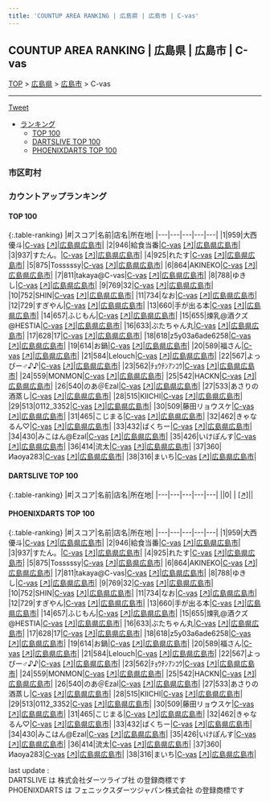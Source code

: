```yaml
---
title: 'COUNTUP AREA RANKING | 広島県 | 広島市 | C-vas'
---
```

## COUNTUP AREA RANKING | 広島県 | 広島市 | C-vas

[TOP](/darts/rank/) > [広島県](/darts/rank/広島県/) > [広島市](/darts/rank/広島県/広島市/) > C-vas

___

<a href="https://twitter.com/share?ref_src=twsrc%5Etfw" data-text="COUNTUP AREA RANKING | 広島県広島市C-vas" class="twitter-share-button" data-hashtags="DARTSLIVE,PHOENIXDARTS,darts,ダーツ" data-show-count="false">Tweet</a>

* [ランキング](#カウントアップランキング)
    * [TOP 100](#top-100)
    * [DARTSLIVE TOP 100](#dartslive-top-100)
    * [PHOENIXDARTS TOP 100](#phoenixdarts-top-100)

### 市区町村

<ul>

</ul>

### カウントアップランキング

#### TOP 100



{:.table-ranking}
|#|スコア|名前|店名|所在地|
|---|---|---|---|---|
|1|959|<span class="rank-name-pd"><span class="pro-icon-pd"></span>大西 優斗</span>|<a href="/darts/rank/shops/81124.html">C-vas</a> <a href="https://vs.phoenixdarts.com/jp/shop/shopDetailInfo/s_81124?s_seq=81124">[↗]</a>|<a href="/darts/rank/広島県/広島市">広島県広島市</a>|
|2|946|<span class="rank-name-pd">給食当番</span>|<a href="/darts/rank/shops/81124.html">C-vas</a> <a href="https://vs.phoenixdarts.com/jp/shop/shopDetailInfo/s_81124?s_seq=81124">[↗]</a>|<a href="/darts/rank/広島県/広島市">広島県広島市</a>|
|3|937|<span class="rank-name-pd">すたん。</span>|<a href="/darts/rank/shops/81124.html">C-vas</a> <a href="https://vs.phoenixdarts.com/jp/shop/shopDetailInfo/s_81124?s_seq=81124">[↗]</a>|<a href="/darts/rank/広島県/広島市">広島県広島市</a>|
|4|925|<span class="rank-name-pd">れたす</span>|<a href="/darts/rank/shops/81124.html">C-vas</a> <a href="https://vs.phoenixdarts.com/jp/shop/shopDetailInfo/s_81124?s_seq=81124">[↗]</a>|<a href="/darts/rank/広島県/広島市">広島県広島市</a>|
|5|875|<span class="rank-name-pd">Tosssssy</span>|<a href="/darts/rank/shops/81124.html">C-vas</a> <a href="https://vs.phoenixdarts.com/jp/shop/shopDetailInfo/s_81124?s_seq=81124">[↗]</a>|<a href="/darts/rank/広島県/広島市">広島県広島市</a>|
|6|864|<span class="rank-name-pd">AKINEKO</span>|<a href="/darts/rank/shops/81124.html">C-vas</a> <a href="https://vs.phoenixdarts.com/jp/shop/shopDetailInfo/s_81124?s_seq=81124">[↗]</a>|<a href="/darts/rank/広島県/広島市">広島県広島市</a>|
|7|811|<span class="rank-name-pd">takaya@C-vas</span>|<a href="/darts/rank/shops/81124.html">C-vas</a> <a href="https://vs.phoenixdarts.com/jp/shop/shopDetailInfo/s_81124?s_seq=81124">[↗]</a>|<a href="/darts/rank/広島県/広島市">広島県広島市</a>|
|8|788|<span class="rank-name-pd">ゆきし</span>|<a href="/darts/rank/shops/81124.html">C-vas</a> <a href="https://vs.phoenixdarts.com/jp/shop/shopDetailInfo/s_81124?s_seq=81124">[↗]</a>|<a href="/darts/rank/広島県/広島市">広島県広島市</a>|
|9|769|<span class="rank-name-pd">32</span>|<a href="/darts/rank/shops/81124.html">C-vas</a> <a href="https://vs.phoenixdarts.com/jp/shop/shopDetailInfo/s_81124?s_seq=81124">[↗]</a>|<a href="/darts/rank/広島県/広島市">広島県広島市</a>|
|10|752|<span class="rank-name-pd">SHIN</span>|<a href="/darts/rank/shops/81124.html">C-vas</a> <a href="https://vs.phoenixdarts.com/jp/shop/shopDetailInfo/s_81124?s_seq=81124">[↗]</a>|<a href="/darts/rank/広島県/広島市">広島県広島市</a>|
|11|734|<span class="rank-name-pd">なお</span>|<a href="/darts/rank/shops/81124.html">C-vas</a> <a href="https://vs.phoenixdarts.com/jp/shop/shopDetailInfo/s_81124?s_seq=81124">[↗]</a>|<a href="/darts/rank/広島県/広島市">広島県広島市</a>|
|12|729|<span class="rank-name-pd">すぎやん</span>|<a href="/darts/rank/shops/81124.html">C-vas</a> <a href="https://vs.phoenixdarts.com/jp/shop/shopDetailInfo/s_81124?s_seq=81124">[↗]</a>|<a href="/darts/rank/広島県/広島市">広島県広島市</a>|
|13|660|<span class="rank-name-pd">手が出る本</span>|<a href="/darts/rank/shops/81124.html">C-vas</a> <a href="https://vs.phoenixdarts.com/jp/shop/shopDetailInfo/s_81124?s_seq=81124">[↗]</a>|<a href="/darts/rank/広島県/広島市">広島県広島市</a>|
|14|657|<span class="rank-name-pd">ふじもん</span>|<a href="/darts/rank/shops/81124.html">C-vas</a> <a href="https://vs.phoenixdarts.com/jp/shop/shopDetailInfo/s_81124?s_seq=81124">[↗]</a>|<a href="/darts/rank/広島県/広島市">広島県広島市</a>|
|15|655|<span class="rank-name-pd">煉乳@酒クズ@HESTIA</span>|<a href="/darts/rank/shops/81124.html">C-vas</a> <a href="https://vs.phoenixdarts.com/jp/shop/shopDetailInfo/s_81124?s_seq=81124">[↗]</a>|<a href="/darts/rank/広島県/広島市">広島県広島市</a>|
|16|633|<span class="rank-name-pd">ぶたちゃん丸</span>|<a href="/darts/rank/shops/81124.html">C-vas</a> <a href="https://vs.phoenixdarts.com/jp/shop/shopDetailInfo/s_81124?s_seq=81124">[↗]</a>|<a href="/darts/rank/広島県/広島市">広島県広島市</a>|
|17|628|<span class="rank-name-pd">17</span>|<a href="/darts/rank/shops/81124.html">C-vas</a> <a href="https://vs.phoenixdarts.com/jp/shop/shopDetailInfo/s_81124?s_seq=81124">[↗]</a>|<a href="/darts/rank/広島県/広島市">広島県広島市</a>|
|18|618|<span class="rank-name-pd">z5y03a6ade6258</span>|<a href="/darts/rank/shops/81124.html">C-vas</a> <a href="https://vs.phoenixdarts.com/jp/shop/shopDetailInfo/s_81124?s_seq=81124">[↗]</a>|<a href="/darts/rank/広島県/広島市">広島県広島市</a>|
|19|614|<span class="rank-name-pd">お鍋</span>|<a href="/darts/rank/shops/81124.html">C-vas</a> <a href="https://vs.phoenixdarts.com/jp/shop/shopDetailInfo/s_81124?s_seq=81124">[↗]</a>|<a href="/darts/rank/広島県/広島市">広島県広島市</a>|
|20|589|<span class="rank-name-pd">福さん</span>|<a href="/darts/rank/shops/81124.html">C-vas</a> <a href="https://vs.phoenixdarts.com/jp/shop/shopDetailInfo/s_81124?s_seq=81124">[↗]</a>|<a href="/darts/rank/広島県/広島市">広島県広島市</a>|
|21|584|<span class="rank-name-pd">Lelouch</span>|<a href="/darts/rank/shops/81124.html">C-vas</a> <a href="https://vs.phoenixdarts.com/jp/shop/shopDetailInfo/s_81124?s_seq=81124">[↗]</a>|<a href="/darts/rank/広島県/広島市">広島県広島市</a>|
|22|567|<span class="rank-name-pd">よっぴー♂♪♪</span>|<a href="/darts/rank/shops/81124.html">C-vas</a> <a href="https://vs.phoenixdarts.com/jp/shop/shopDetailInfo/s_81124?s_seq=81124">[↗]</a>|<a href="/darts/rank/広島県/広島市">広島県広島市</a>|
|23|562|<span class="rank-name-pd">ﾁｮｳﾁﾝｱﾝｺｳ</span>|<a href="/darts/rank/shops/81124.html">C-vas</a> <a href="https://vs.phoenixdarts.com/jp/shop/shopDetailInfo/s_81124?s_seq=81124">[↗]</a>|<a href="/darts/rank/広島県/広島市">広島県広島市</a>|
|24|559|<span class="rank-name-pd">MONMON</span>|<a href="/darts/rank/shops/81124.html">C-vas</a> <a href="https://vs.phoenixdarts.com/jp/shop/shopDetailInfo/s_81124?s_seq=81124">[↗]</a>|<a href="/darts/rank/広島県/広島市">広島県広島市</a>|
|25|542|<span class="rank-name-pd">HACKN</span>|<a href="/darts/rank/shops/81124.html">C-vas</a> <a href="https://vs.phoenixdarts.com/jp/shop/shopDetailInfo/s_81124?s_seq=81124">[↗]</a>|<a href="/darts/rank/広島県/広島市">広島県広島市</a>|
|26|540|<span class="rank-name-pd">のあ＠Ezal</span>|<a href="/darts/rank/shops/81124.html">C-vas</a> <a href="https://vs.phoenixdarts.com/jp/shop/shopDetailInfo/s_81124?s_seq=81124">[↗]</a>|<a href="/darts/rank/広島県/広島市">広島県広島市</a>|
|27|533|<span class="rank-name-pd">あさりの酒蒸し</span>|<a href="/darts/rank/shops/81124.html">C-vas</a> <a href="https://vs.phoenixdarts.com/jp/shop/shopDetailInfo/s_81124?s_seq=81124">[↗]</a>|<a href="/darts/rank/広島県/広島市">広島県広島市</a>|
|28|515|<span class="rank-name-pd">KIICHI</span>|<a href="/darts/rank/shops/81124.html">C-vas</a> <a href="https://vs.phoenixdarts.com/jp/shop/shopDetailInfo/s_81124?s_seq=81124">[↗]</a>|<a href="/darts/rank/広島県/広島市">広島県広島市</a>|
|29|513|<span class="rank-name-pd">0112_3352</span>|<a href="/darts/rank/shops/81124.html">C-vas</a> <a href="https://vs.phoenixdarts.com/jp/shop/shopDetailInfo/s_81124?s_seq=81124">[↗]</a>|<a href="/darts/rank/広島県/広島市">広島県広島市</a>|
|30|509|<span class="rank-name-pd">藤田リョウスケ</span>|<a href="/darts/rank/shops/81124.html">C-vas</a> <a href="https://vs.phoenixdarts.com/jp/shop/shopDetailInfo/s_81124?s_seq=81124">[↗]</a>|<a href="/darts/rank/広島県/広島市">広島県広島市</a>|
|31|465|<span class="rank-name-pd">こじまる</span>|<a href="/darts/rank/shops/81124.html">C-vas</a> <a href="https://vs.phoenixdarts.com/jp/shop/shopDetailInfo/s_81124?s_seq=81124">[↗]</a>|<a href="/darts/rank/広島県/広島市">広島県広島市</a>|
|32|462|<span class="rank-name-pd">きゃなるん♡</span>|<a href="/darts/rank/shops/81124.html">C-vas</a> <a href="https://vs.phoenixdarts.com/jp/shop/shopDetailInfo/s_81124?s_seq=81124">[↗]</a>|<a href="/darts/rank/広島県/広島市">広島県広島市</a>|
|33|432|<span class="rank-name-pd">ばくちー</span>|<a href="/darts/rank/shops/81124.html">C-vas</a> <a href="https://vs.phoenixdarts.com/jp/shop/shopDetailInfo/s_81124?s_seq=81124">[↗]</a>|<a href="/darts/rank/広島県/広島市">広島県広島市</a>|
|34|430|<span class="rank-name-pd">みこはん@Ezal</span>|<a href="/darts/rank/shops/81124.html">C-vas</a> <a href="https://vs.phoenixdarts.com/jp/shop/shopDetailInfo/s_81124?s_seq=81124">[↗]</a>|<a href="/darts/rank/広島県/広島市">広島県広島市</a>|
|35|426|<span class="rank-name-pd">いけぽんす</span>|<a href="/darts/rank/shops/81124.html">C-vas</a> <a href="https://vs.phoenixdarts.com/jp/shop/shopDetailInfo/s_81124?s_seq=81124">[↗]</a>|<a href="/darts/rank/広島県/広島市">広島県広島市</a>|
|36|414|<span class="rank-name-pd">流太</span>|<a href="/darts/rank/shops/81124.html">C-vas</a> <a href="https://vs.phoenixdarts.com/jp/shop/shopDetailInfo/s_81124?s_seq=81124">[↗]</a>|<a href="/darts/rank/広島県/広島市">広島県広島市</a>|
|37|360|<span class="rank-name-pd">Иaoya283</span>|<a href="/darts/rank/shops/81124.html">C-vas</a> <a href="https://vs.phoenixdarts.com/jp/shop/shopDetailInfo/s_81124?s_seq=81124">[↗]</a>|<a href="/darts/rank/広島県/広島市">広島県広島市</a>|
|38|316|<span class="rank-name-pd">まいち</span>|<a href="/darts/rank/shops/81124.html">C-vas</a> <a href="https://vs.phoenixdarts.com/jp/shop/shopDetailInfo/s_81124?s_seq=81124">[↗]</a>|<a href="/darts/rank/広島県/広島市">広島県広島市</a>|


#### DARTSLIVE TOP 100



{:.table-ranking}
|#|スコア|名前|店名|所在地|
|---|---|---|---|---|
||0|<span class="rank-name-dl"> </span>|<a href="/darts/rank/shops/.html"></a> <a href="">[↗]</a>|<a href="/darts/rank//"></a>|


#### PHOENIXDARTS TOP 100



{:.table-ranking}
|#|スコア|名前|店名|所在地|
|---|---|---|---|---|
|1|959|<span class="rank-name-pd"><span class="pro-icon-pd"></span>大西 優斗</span>|<a href="/darts/rank/shops/81124.html">C-vas</a> <a href="https://vs.phoenixdarts.com/jp/shop/shopDetailInfo/s_81124?s_seq=81124">[↗]</a>|<a href="/darts/rank/広島県/広島市">広島県広島市</a>|
|2|946|<span class="rank-name-pd">給食当番</span>|<a href="/darts/rank/shops/81124.html">C-vas</a> <a href="https://vs.phoenixdarts.com/jp/shop/shopDetailInfo/s_81124?s_seq=81124">[↗]</a>|<a href="/darts/rank/広島県/広島市">広島県広島市</a>|
|3|937|<span class="rank-name-pd">すたん。</span>|<a href="/darts/rank/shops/81124.html">C-vas</a> <a href="https://vs.phoenixdarts.com/jp/shop/shopDetailInfo/s_81124?s_seq=81124">[↗]</a>|<a href="/darts/rank/広島県/広島市">広島県広島市</a>|
|4|925|<span class="rank-name-pd">れたす</span>|<a href="/darts/rank/shops/81124.html">C-vas</a> <a href="https://vs.phoenixdarts.com/jp/shop/shopDetailInfo/s_81124?s_seq=81124">[↗]</a>|<a href="/darts/rank/広島県/広島市">広島県広島市</a>|
|5|875|<span class="rank-name-pd">Tosssssy</span>|<a href="/darts/rank/shops/81124.html">C-vas</a> <a href="https://vs.phoenixdarts.com/jp/shop/shopDetailInfo/s_81124?s_seq=81124">[↗]</a>|<a href="/darts/rank/広島県/広島市">広島県広島市</a>|
|6|864|<span class="rank-name-pd">AKINEKO</span>|<a href="/darts/rank/shops/81124.html">C-vas</a> <a href="https://vs.phoenixdarts.com/jp/shop/shopDetailInfo/s_81124?s_seq=81124">[↗]</a>|<a href="/darts/rank/広島県/広島市">広島県広島市</a>|
|7|811|<span class="rank-name-pd">takaya@C-vas</span>|<a href="/darts/rank/shops/81124.html">C-vas</a> <a href="https://vs.phoenixdarts.com/jp/shop/shopDetailInfo/s_81124?s_seq=81124">[↗]</a>|<a href="/darts/rank/広島県/広島市">広島県広島市</a>|
|8|788|<span class="rank-name-pd">ゆきし</span>|<a href="/darts/rank/shops/81124.html">C-vas</a> <a href="https://vs.phoenixdarts.com/jp/shop/shopDetailInfo/s_81124?s_seq=81124">[↗]</a>|<a href="/darts/rank/広島県/広島市">広島県広島市</a>|
|9|769|<span class="rank-name-pd">32</span>|<a href="/darts/rank/shops/81124.html">C-vas</a> <a href="https://vs.phoenixdarts.com/jp/shop/shopDetailInfo/s_81124?s_seq=81124">[↗]</a>|<a href="/darts/rank/広島県/広島市">広島県広島市</a>|
|10|752|<span class="rank-name-pd">SHIN</span>|<a href="/darts/rank/shops/81124.html">C-vas</a> <a href="https://vs.phoenixdarts.com/jp/shop/shopDetailInfo/s_81124?s_seq=81124">[↗]</a>|<a href="/darts/rank/広島県/広島市">広島県広島市</a>|
|11|734|<span class="rank-name-pd">なお</span>|<a href="/darts/rank/shops/81124.html">C-vas</a> <a href="https://vs.phoenixdarts.com/jp/shop/shopDetailInfo/s_81124?s_seq=81124">[↗]</a>|<a href="/darts/rank/広島県/広島市">広島県広島市</a>|
|12|729|<span class="rank-name-pd">すぎやん</span>|<a href="/darts/rank/shops/81124.html">C-vas</a> <a href="https://vs.phoenixdarts.com/jp/shop/shopDetailInfo/s_81124?s_seq=81124">[↗]</a>|<a href="/darts/rank/広島県/広島市">広島県広島市</a>|
|13|660|<span class="rank-name-pd">手が出る本</span>|<a href="/darts/rank/shops/81124.html">C-vas</a> <a href="https://vs.phoenixdarts.com/jp/shop/shopDetailInfo/s_81124?s_seq=81124">[↗]</a>|<a href="/darts/rank/広島県/広島市">広島県広島市</a>|
|14|657|<span class="rank-name-pd">ふじもん</span>|<a href="/darts/rank/shops/81124.html">C-vas</a> <a href="https://vs.phoenixdarts.com/jp/shop/shopDetailInfo/s_81124?s_seq=81124">[↗]</a>|<a href="/darts/rank/広島県/広島市">広島県広島市</a>|
|15|655|<span class="rank-name-pd">煉乳@酒クズ@HESTIA</span>|<a href="/darts/rank/shops/81124.html">C-vas</a> <a href="https://vs.phoenixdarts.com/jp/shop/shopDetailInfo/s_81124?s_seq=81124">[↗]</a>|<a href="/darts/rank/広島県/広島市">広島県広島市</a>|
|16|633|<span class="rank-name-pd">ぶたちゃん丸</span>|<a href="/darts/rank/shops/81124.html">C-vas</a> <a href="https://vs.phoenixdarts.com/jp/shop/shopDetailInfo/s_81124?s_seq=81124">[↗]</a>|<a href="/darts/rank/広島県/広島市">広島県広島市</a>|
|17|628|<span class="rank-name-pd">17</span>|<a href="/darts/rank/shops/81124.html">C-vas</a> <a href="https://vs.phoenixdarts.com/jp/shop/shopDetailInfo/s_81124?s_seq=81124">[↗]</a>|<a href="/darts/rank/広島県/広島市">広島県広島市</a>|
|18|618|<span class="rank-name-pd">z5y03a6ade6258</span>|<a href="/darts/rank/shops/81124.html">C-vas</a> <a href="https://vs.phoenixdarts.com/jp/shop/shopDetailInfo/s_81124?s_seq=81124">[↗]</a>|<a href="/darts/rank/広島県/広島市">広島県広島市</a>|
|19|614|<span class="rank-name-pd">お鍋</span>|<a href="/darts/rank/shops/81124.html">C-vas</a> <a href="https://vs.phoenixdarts.com/jp/shop/shopDetailInfo/s_81124?s_seq=81124">[↗]</a>|<a href="/darts/rank/広島県/広島市">広島県広島市</a>|
|20|589|<span class="rank-name-pd">福さん</span>|<a href="/darts/rank/shops/81124.html">C-vas</a> <a href="https://vs.phoenixdarts.com/jp/shop/shopDetailInfo/s_81124?s_seq=81124">[↗]</a>|<a href="/darts/rank/広島県/広島市">広島県広島市</a>|
|21|584|<span class="rank-name-pd">Lelouch</span>|<a href="/darts/rank/shops/81124.html">C-vas</a> <a href="https://vs.phoenixdarts.com/jp/shop/shopDetailInfo/s_81124?s_seq=81124">[↗]</a>|<a href="/darts/rank/広島県/広島市">広島県広島市</a>|
|22|567|<span class="rank-name-pd">よっぴー♂♪♪</span>|<a href="/darts/rank/shops/81124.html">C-vas</a> <a href="https://vs.phoenixdarts.com/jp/shop/shopDetailInfo/s_81124?s_seq=81124">[↗]</a>|<a href="/darts/rank/広島県/広島市">広島県広島市</a>|
|23|562|<span class="rank-name-pd">ﾁｮｳﾁﾝｱﾝｺｳ</span>|<a href="/darts/rank/shops/81124.html">C-vas</a> <a href="https://vs.phoenixdarts.com/jp/shop/shopDetailInfo/s_81124?s_seq=81124">[↗]</a>|<a href="/darts/rank/広島県/広島市">広島県広島市</a>|
|24|559|<span class="rank-name-pd">MONMON</span>|<a href="/darts/rank/shops/81124.html">C-vas</a> <a href="https://vs.phoenixdarts.com/jp/shop/shopDetailInfo/s_81124?s_seq=81124">[↗]</a>|<a href="/darts/rank/広島県/広島市">広島県広島市</a>|
|25|542|<span class="rank-name-pd">HACKN</span>|<a href="/darts/rank/shops/81124.html">C-vas</a> <a href="https://vs.phoenixdarts.com/jp/shop/shopDetailInfo/s_81124?s_seq=81124">[↗]</a>|<a href="/darts/rank/広島県/広島市">広島県広島市</a>|
|26|540|<span class="rank-name-pd">のあ＠Ezal</span>|<a href="/darts/rank/shops/81124.html">C-vas</a> <a href="https://vs.phoenixdarts.com/jp/shop/shopDetailInfo/s_81124?s_seq=81124">[↗]</a>|<a href="/darts/rank/広島県/広島市">広島県広島市</a>|
|27|533|<span class="rank-name-pd">あさりの酒蒸し</span>|<a href="/darts/rank/shops/81124.html">C-vas</a> <a href="https://vs.phoenixdarts.com/jp/shop/shopDetailInfo/s_81124?s_seq=81124">[↗]</a>|<a href="/darts/rank/広島県/広島市">広島県広島市</a>|
|28|515|<span class="rank-name-pd">KIICHI</span>|<a href="/darts/rank/shops/81124.html">C-vas</a> <a href="https://vs.phoenixdarts.com/jp/shop/shopDetailInfo/s_81124?s_seq=81124">[↗]</a>|<a href="/darts/rank/広島県/広島市">広島県広島市</a>|
|29|513|<span class="rank-name-pd">0112_3352</span>|<a href="/darts/rank/shops/81124.html">C-vas</a> <a href="https://vs.phoenixdarts.com/jp/shop/shopDetailInfo/s_81124?s_seq=81124">[↗]</a>|<a href="/darts/rank/広島県/広島市">広島県広島市</a>|
|30|509|<span class="rank-name-pd">藤田リョウスケ</span>|<a href="/darts/rank/shops/81124.html">C-vas</a> <a href="https://vs.phoenixdarts.com/jp/shop/shopDetailInfo/s_81124?s_seq=81124">[↗]</a>|<a href="/darts/rank/広島県/広島市">広島県広島市</a>|
|31|465|<span class="rank-name-pd">こじまる</span>|<a href="/darts/rank/shops/81124.html">C-vas</a> <a href="https://vs.phoenixdarts.com/jp/shop/shopDetailInfo/s_81124?s_seq=81124">[↗]</a>|<a href="/darts/rank/広島県/広島市">広島県広島市</a>|
|32|462|<span class="rank-name-pd">きゃなるん♡</span>|<a href="/darts/rank/shops/81124.html">C-vas</a> <a href="https://vs.phoenixdarts.com/jp/shop/shopDetailInfo/s_81124?s_seq=81124">[↗]</a>|<a href="/darts/rank/広島県/広島市">広島県広島市</a>|
|33|432|<span class="rank-name-pd">ばくちー</span>|<a href="/darts/rank/shops/81124.html">C-vas</a> <a href="https://vs.phoenixdarts.com/jp/shop/shopDetailInfo/s_81124?s_seq=81124">[↗]</a>|<a href="/darts/rank/広島県/広島市">広島県広島市</a>|
|34|430|<span class="rank-name-pd">みこはん@Ezal</span>|<a href="/darts/rank/shops/81124.html">C-vas</a> <a href="https://vs.phoenixdarts.com/jp/shop/shopDetailInfo/s_81124?s_seq=81124">[↗]</a>|<a href="/darts/rank/広島県/広島市">広島県広島市</a>|
|35|426|<span class="rank-name-pd">いけぽんす</span>|<a href="/darts/rank/shops/81124.html">C-vas</a> <a href="https://vs.phoenixdarts.com/jp/shop/shopDetailInfo/s_81124?s_seq=81124">[↗]</a>|<a href="/darts/rank/広島県/広島市">広島県広島市</a>|
|36|414|<span class="rank-name-pd">流太</span>|<a href="/darts/rank/shops/81124.html">C-vas</a> <a href="https://vs.phoenixdarts.com/jp/shop/shopDetailInfo/s_81124?s_seq=81124">[↗]</a>|<a href="/darts/rank/広島県/広島市">広島県広島市</a>|
|37|360|<span class="rank-name-pd">Иaoya283</span>|<a href="/darts/rank/shops/81124.html">C-vas</a> <a href="https://vs.phoenixdarts.com/jp/shop/shopDetailInfo/s_81124?s_seq=81124">[↗]</a>|<a href="/darts/rank/広島県/広島市">広島県広島市</a>|
|38|316|<span class="rank-name-pd">まいち</span>|<a href="/darts/rank/shops/81124.html">C-vas</a> <a href="https://vs.phoenixdarts.com/jp/shop/shopDetailInfo/s_81124?s_seq=81124">[↗]</a>|<a href="/darts/rank/広島県/広島市">広島県広島市</a>|


<div class="footer border-top border-gray-light mt-5 pt-3 text-right text-gray">
    last update : <span style="font-weight: italic" id="foot_last_modified"></span><br />
    DARTSLIVE は 株式会社ダーツライブ社 の登録商標です<br />
    PHOENIXDARTS は フェニックスダーツジャパン株式会社 の登録商標です<br />
</div>

<script src="https://cdnjs.cloudflare.com/ajax/libs/jquery.tablesorter/2.31.3/js/jquery.tablesorter.min.js" integrity="sha512-qzgd5cYSZcosqpzpn7zF2ZId8f/8CHmFKZ8j7mU4OUXTNRd5g+ZHBPsgKEwoqxCtdQvExE5LprwwPAgoicguNg==" crossorigin="anonymous" referrerpolicy="no-referrer"></script>
<link rel="stylesheet" href="https://cdnjs.cloudflare.com/ajax/libs/jquery.tablesorter/2.31.3/css/theme.default.min.css" integrity="sha512-wghhOJkjQX0Lh3NSWvNKeZ0ZpNn+SPVXX1Qyc9OCaogADktxrBiBdKGDoqVUOyhStvMBmJQ8ZdMHiR3wuEq8+w==" crossorigin="anonymous" referrerpolicy="no-referrer" />
<script>
$(function() {
    $(".table-ranking").tablesorter({sortList:[[0, 0]]});
    $("#foot_last_modified").text(formatDate(new Date(document.lastModified), 'yyyy-MM-dd HH:mm:ss'));
});
</script>

<script async src="https://platform.twitter.com/widgets.js" charset="utf-8"></script>